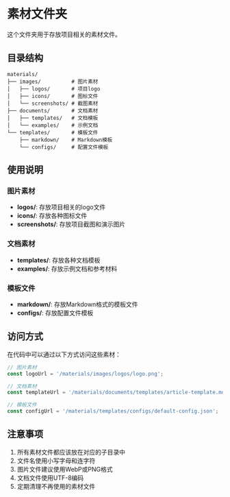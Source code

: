 # 素材文件夹

这个文件夹用于存放项目相关的素材文件。

## 目录结构

```
materials/
├── images/          # 图片素材
│   ├── logos/       # 项目logo
│   ├── icons/       # 图标文件
│   └── screenshots/ # 截图素材
├── documents/       # 文档素材
│   ├── templates/   # 文档模板
│   └── examples/    # 示例文档
└── templates/       # 模板文件
    ├── markdown/    # Markdown模板
    └── configs/     # 配置文件模板
```

## 使用说明

### 图片素材
- **logos/**: 存放项目相关的logo文件
- **icons/**: 存放各种图标文件
- **screenshots/**: 存放项目截图和演示图片

### 文档素材
- **templates/**: 存放各种文档模板
- **examples/**: 存放示例文档和参考材料

### 模板文件
- **markdown/**: 存放Markdown格式的模板文件
- **configs/**: 存放配置文件模板

## 访问方式

在代码中可以通过以下方式访问这些素材：

```javascript
// 图片素材
const logoUrl = '/materials/images/logos/logo.png';

// 文档素材
const templateUrl = '/materials/documents/templates/article-template.md';

// 模板文件
const configUrl = '/materials/templates/configs/default-config.json';
```

## 注意事项

1. 所有素材文件都应该放在对应的子目录中
2. 文件名使用小写字母和连字符
3. 图片文件建议使用WebP或PNG格式
4. 文档文件使用UTF-8编码
5. 定期清理不再使用的素材文件 
